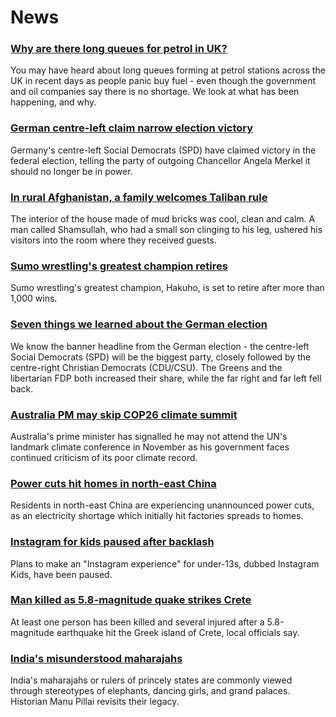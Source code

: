 # News
### [Why are there long queues for petrol in UK?](https://www.bbc.com/news/explainers-58709456)
You may have heard about long queues forming at petrol stations across the UK in recent days as people panic buy fuel - even though the government and oil companies say there is no shortage. We look at what has been happening, and why.
### [German centre-left claim narrow election victory](https://www.bbc.com/news/world-europe-58698806)
Germany's centre-left Social Democrats (SPD) have claimed victory in the federal election, telling the party of outgoing Chancellor Angela Merkel it should no longer be in power.
### [In rural Afghanistan, a family welcomes Taliban rule](https://www.bbc.com/news/world-middle-east-58698895)
The interior of the house made of mud bricks was cool, clean and calm. A man called Shamsullah, who had a small son clinging to his leg, ushered his visitors into the room where they received guests. 
### [Sumo wrestling's greatest champion retires](https://www.bbc.com/news/world-asia-58705596)
Sumo wrestling's greatest champion, Hakuho, is set to retire after more than 1,000 wins. 
### [Seven things we learned about the German election](https://www.bbc.com/news/world-europe-58705286)
We know the banner headline from the German election - the centre-left Social Democrats (SPD) will be the biggest party, closely followed by the centre-right Christian Democrats (CDU/CSU). The Greens and the libertarian FDP both increased their share, while the far right and far left fell back. 
### [Australia PM may skip COP26 climate summit](https://www.bbc.com/news/world-australia-58703128)
Australia's prime minister has signalled he may not attend the UN's landmark climate conference in November as his government faces continued criticism of its poor climate record.
### [Power cuts hit homes in north-east China](https://www.bbc.com/news/world-asia-china-58704221)
Residents in north-east China are experiencing unannounced power cuts, as an electricity shortage which initially hit factories spreads to homes.
### [Instagram for kids paused after backlash](https://www.bbc.com/news/technology-58707753)
Plans to make an "Instagram experience" for under-13s, dubbed Instagram Kids, have been paused.
### [Man killed as 5.8-magnitude quake strikes Crete](https://www.bbc.com/news/world-europe-58705376)
At least one person has been killed and several injured after a 5.8-magnitude earthquake hit the Greek island of Crete, local officials say.
### [India's misunderstood maharajahs](https://www.bbc.com/news/world-asia-india-58638962)
India's maharajahs or rulers of princely states are commonly viewed through stereotypes of elephants, dancing girls, and grand palaces. Historian Manu Pillai revisits their legacy.
